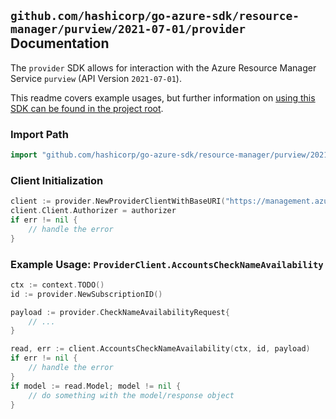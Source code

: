 
## `github.com/hashicorp/go-azure-sdk/resource-manager/purview/2021-07-01/provider` Documentation

The `provider` SDK allows for interaction with the Azure Resource Manager Service `purview` (API Version `2021-07-01`).

This readme covers example usages, but further information on [using this SDK can be found in the project root](https://github.com/hashicorp/go-azure-sdk/tree/main/docs).

### Import Path

```go
import "github.com/hashicorp/go-azure-sdk/resource-manager/purview/2021-07-01/provider"
```


### Client Initialization

```go
client := provider.NewProviderClientWithBaseURI("https://management.azure.com")
client.Client.Authorizer = authorizer
if err != nil {
	// handle the error
}
```


### Example Usage: `ProviderClient.AccountsCheckNameAvailability`

```go
ctx := context.TODO()
id := provider.NewSubscriptionID()

payload := provider.CheckNameAvailabilityRequest{
	// ...
}

read, err := client.AccountsCheckNameAvailability(ctx, id, payload)
if err != nil {
	// handle the error
}
if model := read.Model; model != nil {
	// do something with the model/response object
}
```
